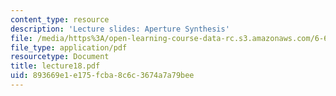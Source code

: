 ```yaml
---
content_type: resource
description: 'Lecture slides: Aperture Synthesis'
file: /media/https%3A/open-learning-course-data-rc.s3.amazonaws.com/6-661-receivers-antennas-and-signals-spring-2003/893669e1e175fcba8c6c3674a7a79bee_lecture18.pdf
file_type: application/pdf
resourcetype: Document
title: lecture18.pdf
uid: 893669e1-e175-fcba-8c6c-3674a7a79bee
---
```

